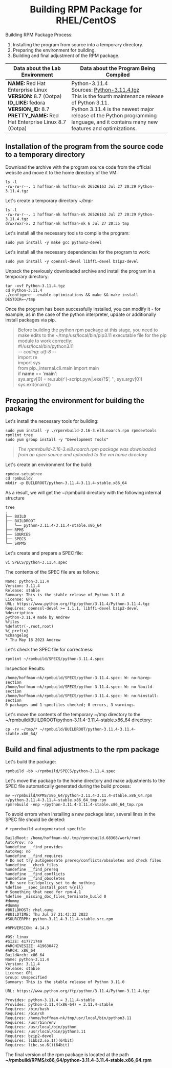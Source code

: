 <h1 align="center">Building RPM Package for RHEL/CentOS</h1>

Building RPM Package Process:

1. Installing the program from source into a temporary directory.
2. Preparing the environment for building.
3. Building and final adjustment of the RPM package.

| **Data about the Lab Environment** | **Data about the Program Being Compiled** |
|------------------------------------|-------------------------------------------|
| **NAME:** Red Hat Enterprise Linux <br> **VERSION:** 8.7 (Ootpa) <br> **ID_LIKE:** fedora <br> **VERSION_ID:** 8.7 <br> **PRETTY_NAME:** Red Hat Enterprise Linux 8.7 (Ootpa) | Python-3.11.4 <br> Sources: [Python-3.11.4.tgz](https://www.python.org/ftp/python/3.11.4/Python-3.11.4.tgz) <br> This is the fourth maintenance release of Python 3.11. <br> Python 3.11.4 is the newest major release of the Python programming language, and it contains many new features and optimizations. |

## Installation of the program from the source code to a temporary directory
Download the archive with the program source code from the official website and move it to the home directory of the VM:
```
ls -l
-rw-rw-r--. 1 hoffman-nk hoffman-nk 26526163 Jul 27 20:29 Python-3.11.4.tgz
```

Let's create a temporary directory *~/tmp:*
```
ls -l
-rw-rw-r--. 1 hoffman-nk hoffman-nk 26526163 Jul 27 20:29 Python-3.11.4.tgz
drwxrwxr-x. 2 hoffman-nk hoffman-nk 6 Jul 27 20:35 tmp
```
Let's install all the necessary tools to compile the program:
```
sudo yum install -y make gcc python3-devel
```
Let's install all the necessary dependencies for the program to work:
```
sudo yum install -y openssl-devel libffi-devel bzip2-devel
```
Unpack the previously downloaded archive and install the program in a temporary directory:
```
tar -xvf Python-3.11.4.tgz
cd Python-3.11.4
./configure --enable-optimizations && make && make install DESTDIR=~/tmp
```
Once the program has been successfully installed, you can modify it - for example, as in the case of the python interpreter, update or additionally install packages via pip.

> Before building the python rpm package at this stage, you need to make edits to the ~/tmp/usr/local/bin/pip3.11 executable file for the pip module to work correctly: <br>
> #!/usr/local/bin/python3.11 <br>
> -*- coding: utf-8 -*- <br>
> import re <br>
> import sys <br>
> from pip._internal.cli.main import main <br>
> if __name__ == '__main__': <br>
> sys.argv[0] = re.sub(r'(-script\.pyw|\.exe)?$', '', sys.argv[0]) <br>
> sys.exit(main()) <br>

## Preparing the environment for building the package
Let's install the necessary tools for building:
```
sudo yum install -y ./rpmrebuild-2.16-3.el8.noarch.rpm rpmdevtools rpmlint tree
sudo yum group install -y "Development Tools"
```
> *The rpmrebuild-2.16-3.el8.noarch.rpm package was downloaded from an open source and uploaded to the vm home directory*

Let's create an environment for the build:
```
rpmdev-setuptree
cd rpmbuild/
mkdir -p BUILDROOT/python-3.11.4-3.11.4-stable.x86_64
```
As a result, we will get the ~/rpmbuild directory with the following internal structure
```
tree
.
├── BUILD
├── BUILDROOT
│   └── python-3.11.4-3.11.4-stable.x86_64
├── RPMS
├── SOURCES
├── SPECS
└── SRPMS
```
Let's create and prepare a SPEC file:
```
vi SPECS/python-3.11.4.spec
```
The contents of the SPEC file are as follows:
```
Name: python-3.11.4
Version: 3.11.4
Release: stable
Summary: This is the stable release of Python 3.11.0
License: GPL
URL: https://www.python.org/ftp/python/3.11.4/Python-3.11.4.tgz
Requires: openssl-devel >= 1.1.1, libffi-devel bzip2-devel
%description
python-3.11.4 made by Andrew
%files
%defattr(-,root,root)
%{_prefix}
%changelog
* Thu May 18 2023 Andrew
```
Let's check the SPEC file for correctness:

```
rpmlint ~/rpmbuild/SPECS/python-3.11.4.spec
```
Inspection Results:
```
/home/hoffman-nk/rpmbuild/SPECS/python-3.11.4.spec: W: no-%prep-section
/home/hoffman-nk/rpmbuild/SPECS/python-3.11.4.spec: W: no-%build-section
/home/hoffman-nk/rpmbuild/SPECS/python-3.11.4.spec: W: no-%install-section
0 packages and 1 specfiles checked; 0 errors, 3 warnings.
```
Let's move the contents of the temporary ~/tmp directory to the ~/rpmbuild/BUILDROOT/python-3.11.4-3.11.4-stable.x86_64 directory:
```
cp -rv ~/tmp/* ~/rpmbuild/BUILDROOT/python-3.11.4-3.11.4-stable.x86_64/
```
## Build and final adjustments to the rpm package

Let's build the package:
```
rpmbuild -bb ~/rpmbuild/SPECS/python-3.11.4.spec
```
Let's move the package to the home directory and make adjustments to the SPEC file automatically generated during the build process:
```
mv ~/rpmbuild/RPMS/x86_64/python-3.11.4-3.11.4-stable.x86_64.rpm ~/python-3.11.4-3.11.4-stable.x86_64_tmp.rpm
rpmrebuild -enp ~/python-3.11.4-3.11.4-stable.x86_64_tmp.rpm
```
To avoid errors when installing a new package later, several lines in the SPEC file should be deleted:
```
# rpmrebuild autogenerated specfile

BuildRoot: /home/hoffman-nk/.tmp/rpmrebuild.68368/work/root
AutoProv: no
%undefine __find_provides
AutoReq: no
%undefine __find_requires
# Do not try autogenerate prereq/conflicts/obsoletes and check files
%undefine __check_files
%undefine __find_prereq
%undefine __find_conflicts
%undefine __find_obsoletes
# Be sure buildpolicy set to do nothing
%define __spec_install_post %{nil}
# Something that need for rpm-4.1
%define _missing_doc_files_terminate_build 0
#dummy
#dummy
#BUILDHOST: rhel.ouvp
#BUILDTIME: Thu Jul 27 21:43:33 2023
#SOURCERPM: python-3.11.4-3.11.4-stable.src.rpm

#RPMVERSION: 4.14.3

#OS: linux
#SIZE: 417771749
#ARCHIVESIZE: 419630472
#ARCH: x86_64
BuildArch: x86_64
Name: python-3.11.4
Version: 3.11.4
Release: stable
License: GPL
Group: Unspecified
Summary: This is the stable release of Python 3.11.0

URL: https://www.python.org/ftp/python/3.11.4/Python-3.11.4.tgz

Provides: python-3.11.4 = 3.11.4-stable
Provides: python-3.11.4(x86-64) = 3.11.4-stable
Requires: /bin/bash
Requires: /bin/sh
Requires: /home/hoffman-nk/tmp/usr/local/bin/python3.11
Requires: /usr/bin/env
Requires: /usr/local/bin/python
Requires: /usr/local/bin/python3.11
Requires: bzip2-devel
Requires: libbz2.so.1()(64bit)
Requires: libc.so.6()(64bit)
```
The final version of the rpm package is located at the path **~/rpmbuild/RPMS/x86_64/python-3.11.4-3.11.4-stable.x86_64.rpm**



